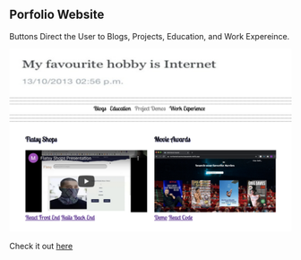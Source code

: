 <h2>Porfolio Website</h2>
<p>Buttons Direct the User to Blogs, Projects, Education, and Work Expereince.</p>
<a href='https://elizabethkaren.netlify.app/'  target="_blank"><img src='./Images/openPage.png' alt='openPage' /></a>
<p>Check it out <a href='https://elizabethkaren.netlify.app/' target="_blank">here</a></p>
